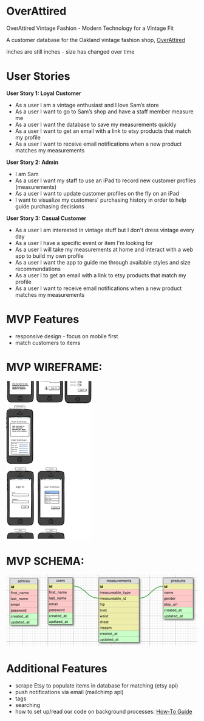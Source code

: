 # OverAttired
OverAttired Vintage Fashion - Modern Technology for a Vintage Fit

A customer database for the Oakland vintage fashion shop, [OverAttired](https://www.etsy.com/shop/OverAttiredVintage?ref=l2-shopheader-name&show_panel=true)

inches are still inches - size has changed over time

# User Stories

**User Story 1: Loyal Customer**
* As a user I am a vintage enthusiast and I love Sam’s store
* As a user I want to go to Sam’s shop and have a staff member measure me
* As a user I want the database to save my measurements quickly
* As a user I want to get an email with a link to etsy products that match my profile
* As a user I want to receive email notifications when a new product matches my measurements

**User Story 2: Admin**
* I am Sam
* As a user I want my staff to use an iPad to record new customer profiles (measurements)
* As a user I want to update customer profiles on the fly on an iPad
* I want to visualize my customers' purchasing history in order to help guide purchasing decisions

**User Story 3: Casual Customer**
* As a user I am interested in vintage stuff but I don't dress vintage every day
* As a user I have a specific event or item I'm looking for
* As a user I will take my measurements at home and interact with a web app to build my own profile
* As a user I want the app to guide me through available styles and size recommendations
* As a user I to get an email with a link to etsy products that match my profile
* As a user I want to receive email notifications when a new product matches my measurements

# MVP Features

* responsive design - focus on mobile first
* match customers to items

# MVP WIREFRAME:

![OverAttired Mobile Wireframe](Overattired-WireframeMobile.png)
# MVP SCHEMA:

![OverAttired initial schema image](overattired-schema.png)

# Additional Features

* scrape Etsy to populate items in database for matching (etsy api)
* push notifications via email (mailchimp api)
* tags
* searching
* how to set up/read our code on background processes: [How-To Guide](https://medium.com/@iregina/overattired-2-setting-up-background-processes-to-automate-etsy-scraping-email-sending-48f990d86ea7)